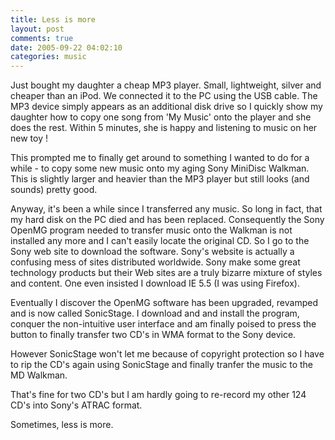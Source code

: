 ```yaml
---
title: Less is more
layout: post
comments: true
date: 2005-09-22 04:02:10
categories: music
---
```

Just bought my daughter a cheap MP3 player. Small, lightweight, silver
and cheaper than an iPod. We connected it to the PC using the USB
cable.  The MP3 device simply appears as an additional disk drive so I
quickly show my daughter how to copy one song from 'My Music' onto the
player and she does the rest. Within 5 minutes, she is happy and
listening to music on her new toy !

This prompted me to finally get around to something I wanted to do for
a while - to copy some new music onto my aging Sony MiniDisc
Walkman. This is slightly larger and heavier than the MP3 player but
still looks (and sounds) pretty good.

Anyway, it's been a while since I transferred any music. So long in
fact, that my hard disk on the PC died and has been replaced.
Consequently the Sony OpenMG program needed to transfer music onto the
Walkman is not installed any more and I can't easily locate the
original CD. So I go to the Sony web site to download the
software. Sony's website is actually a confusing mess of sites
distributed worldwide.  Sony make some great technology products but
their Web sites are a truly bizarre mixture of styles and content. One
even insisted I download IE 5.5 (I was using Firefox).

Eventually I discover the OpenMG software has been upgraded, revamped
and is now called SonicStage. I download and and install the program,
conquer the non-intuitive user interface and am finally poised to
press the button to finally transfer two CD's in WMA format to the
Sony device.

However SonicStage won't let me because of copyright protection so I
have to rip the CD's again using SonicStage and finally tranfer the
music to the MD Walkman.

That's fine for two CD's but I am hardly going to re-record my other
124 CD's into Sony's ATRAC format.

Sometimes, less is more.
